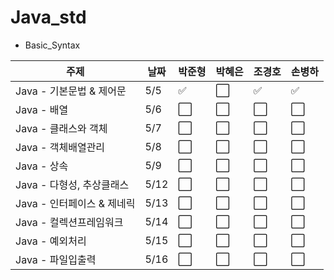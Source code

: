 # Java_std

- Basic_Syntax
  

| 주제                          | 날짜   | 박준형     | 박혜은     | 조경호     | 손병하     |
|-----------------------------|--------|------------|------------|------------|------------|
| Java - 기본문법 & 제어문    | 5/5    | ✅         | ⬜️         | ✅         | ✅         |
| Java - 배열                 | 5/6    | ⬜️         | ⬜️         | ⬜️         | ⬜️         |
| Java - 클래스와 객체        | 5/7    | ⬜️         | ⬜️         | ⬜️         | ⬜️         |
| Java - 객체배열관리         | 5/8    | ⬜️         | ⬜️         | ⬜️         | ⬜️         |
| Java - 상속                 | 5/9    | ⬜️         | ⬜️         | ⬜️         | ⬜️         |
| Java - 다형성, 추상클래스   | 5/12   | ⬜️         | ⬜️         | ⬜️         | ⬜️         |
| Java - 인터페이스 & 제네릭  | 5/13   | ⬜️         | ⬜️         | ⬜️         | ⬜️         |
| Java - 컬렉션프레임워크     | 5/14   | ⬜️         | ⬜️         | ⬜️         | ⬜️         |
| Java - 예외처리             | 5/15   | ⬜️         | ⬜️         | ⬜️         | ⬜️         |
| Java - 파일입출력           | 5/16   | ⬜️         | ⬜️         | ⬜️         | ⬜️         |

